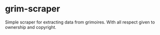 grim-scraper
============

Simple scraper for extracting data from grimoires. With all respect given to ownership and copyright.
